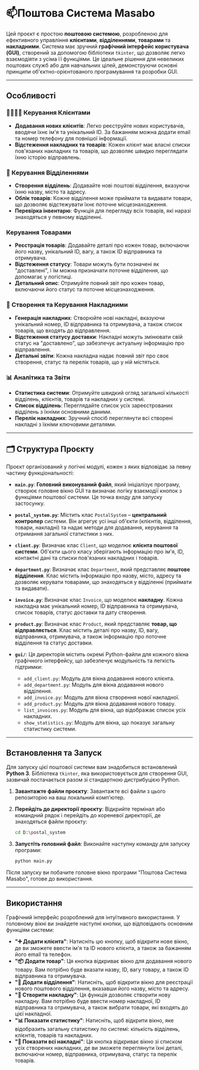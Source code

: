 # 📫Поштова Система Masabo

Цей проєкт є простою **поштовою системою**, розробленою для ефективного управління **клієнтами**, **відділеннями**, **товарами** та **накладними**. Система має зручний **графічний інтерфейс користувача (GUI)**, створений за допомогою бібліотеки `tkinter`, що дозволяє легко взаємодіяти з усіма її функціями. Це ідеальне рішення для невеликих поштових служб або для навчальних цілей, демонструючи основні принципи об'єктно-орієнтованого програмування та розробки GUI.

-----

## Особливості

### 👨‍👩‍👦‍👦 Керування Клієнтами

  * **Додавання нових клієнтів**: Легко реєструйте нових користувачів, вводячи їхнє ім'я та унікальний ID. За бажанням можна додати email та номер телефону для повнішої інформації.
  * **Відстеження накладних та товарів**: Кожен клієнт має власні списки пов'язаних накладних та товарів, що дозволяє швидко переглядати їхню історію відправлень.

### 🏢 Керування Відділеннями

  * **Створення відділень**: Додавайте нові поштові відділення, вказуючи їхню назву, місто та адресу.
  * **Облік товарів**: Кожне відділення може приймати та видавати товари, що дозволяє відстежувати їхнє поточне місцезнаходження.
  * **Перевірка інвентарю**: Функція для перегляду всіх товарів, які наразі знаходяться у певному відділенні.

### Керування Товарами

  * **Реєстрація товарів**: Додавайте деталі про кожен товар, включаючи його назву, унікальний ID, вагу, а також ID відправника та отримувача.
  * **Відстеження статусу**: Товари можуть бути позначені як "доставлені", і їм можна призначати поточне відділення, що допомагає у логістиці.
  * **Детальний опис**: Отримуйте повний звіт про кожен товар, включаючи його статус та поточне місцезнаходження.

### 🧾 Створення та Керування Накладними

  * **Генерація накладних**: Створюйте нові накладні, вказуючи унікальний номер, ID відправника та отримувача, а також список товарів, що входять до відправлення.
  * **Відстеження статусу доставки**: Накладні можуть змінювати свій статус на "доставлено", що забезпечує актуальну інформацію про відправлення.
  * **Детальні звіти**: Кожна накладна надає повний звіт про своє створення, статус та перелік товарів, що у ній містяться.

### 📊 Аналітика та Звіти

  * **Статистика системи**: Отримуйте швидкий огляд загальної кількості відділень, клієнтів, товарів та накладних у системі.
  * **Список відділень**: Переглядайте список усіх зареєстрованих відділень з їхніми основними даними.
  * **Перелік накладних**: Зручний спосіб переглянути всі створені накладні з їхніми ключовими деталями.

-----

## 🗂 Структура Проєкту

Проєкт організований у логічні модулі, кожен з яких відповідає за певну частину функціональності:

  * **`main.py`**: **Головний виконуваний файл**, який ініціалізує програму, створює головне вікно GUI та визначає логіку взаємодії кнопок з функціями поштової системи. Це точка входу для запуску застосунку.

  * **`postal_system.py`**: Містить клас `PostalSystem` – **центральний контролер** системи. Він агрегує усі інші об'єкти (клієнтів, відділення, товари, накладні) та надає методи для додавання, керування та отримання загальної статистики з них.

  * **`client.py`**: Визначає клас `Client`, що моделює **клієнта поштової системи**. Об'єкти цього класу зберігають інформацію про ім'я, ID, контактні дані та списки пов'язаних накладних і товарів.

  * **`department.py`**: Визначає клас `Department`, який представляє **поштове відділення**. Клас містить інформацію про назву, місто, адресу та дозволяє керувати товарами, що знаходяться у відділенні (приймати та видавати).

  * **`invoice.py`**: Визначає клас `Invoice`, що моделює **накладну**. Кожна накладна має унікальний номер, ID відправника та отримувача, список товарів, статус доставки та дату створення.

  * **`product.py`**: Визначає клас `Product`, який представляє **товар, що відправляється**. Клас містить деталі про назву, ID, вагу, відправника, отримувача, а також інформацію про поточне відділення та статус доставки.

  * **`gui/`**: Ця директорія містить окремі Python-файли для кожного вікна графічного інтерфейсу, що забезпечує модульність та легкість підтримки:

      * `add_client.py`: Модуль для вікна додавання нового клієнта.
      * `add_department.py`: Модуль для вікна додавання нового відділення.
      * `add_invoice.py`: Модуль для вікна створення нової накладної.
      * `add_product.py`: Модуль для вікна додавання нового товару.
      * `list_invoices.py`: Модуль для вікна, що відображає список усіх накладних.
      * `show_statistics.py`: Модуль для вікна, що показує загальну статистику системи.

-----

## Встановлення та Запуск

Для запуску цієї поштової системи вам знадобиться встановлений **Python 3**. Бібліотека `tkinter`, яка використовується для створення GUI, зазвичай постачається разом зі стандартною дистрибуцією Python.

1.  **Завантажте файли проєкту**: Завантажте всі файли з цього репозиторію на ваш локальний комп'ютер.

2.  **Перейдіть до директорії проєкту**: Відкрийте термінал або командний рядок і перейдіть до кореневої директорії, де знаходяться файли проєкту:

    ```bash
    cd D:\postal_system
    ```

3.  **Запустіть головний файл**: Виконайте наступну команду для запуску програми:

    ```bash
    python main.py
    ```

Після запуску ви побачите головне вікно програми "Поштова Система Masabo", готове до використання.

-----

## Використання

Графічний інтерфейс розроблений для інтуїтивного використання. У головному вікні ви знайдете наступні кнопки, що відповідають основним функціям системи:

  * **"➕ Додати клієнта"**: Натисніть цю кнопку, щоб відкрити нове вікно, де ви зможете ввести ім'я та ID нового клієнта, а також за бажанням його email та телефон.
  * **"📦 Додати товар"**: Ця кнопка відкриває вікно для додавання нового товару. Вам потрібно буде вказати назву, ID, вагу товару, а також ID відправника та отримувача.
  * **"🏢 Додати відділення"**: Натисніть, щоб відкрити вікно для реєстрації нового поштового відділення, вказавши його назву, місто та адресу.
  * **"🧾 Створити накладну"**: Ця функція дозволяє створити нову накладну. Вам потрібно буде ввести номер накладної, ID відправника та отримувача, а також вибрати товари, які входять до цієї накладної.
  * **"📊 Показати статистику"**: Натисніть, щоб відкрити вікно, яке відобразить загальну статистику по системі: кількість відділень, клієнтів, товарів та накладних.
  * **"📄 Показати всі накладні"**: Ця кнопка відкриває вікно зі списком усіх створених накладних, де ви зможете переглянути їхні деталі, включаючи номер, відправника, отримувача, статус та перелік товарів.
